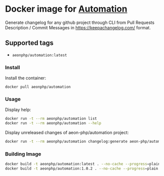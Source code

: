 # Docker image for  [Automation](https://github.com/aeon-php/automation) 

Generate changelog for any github project through CLI from Pull Requests Description / Commit Messages in https://keepachangelog.com/ format.
 
## Supported tags

- `aeonphp/automation:latest` 

### Install

Install the container:

```
docker pull aeonphp/automation
```

### Usage

Display help: 
```bash
docker run -t --rm aeonphp/automation list
docker run -t --rm aeonphp/automation --help
```

Display unreleased changes of aeon-php/automation project:

```bash
docker run -t --rm aeonphp/automation changelog:generate aeon-php/automation 
```

### Building Image

```bash
docker build -t aeonphp/automation:latest . --no-cache --progress=plain --build-arg AEON_AUTOMATION_VERSION=^1.0
docker build -t aeonphp/automation:1.0.2 . --no-cache --progress=plain --build-arg AEON_AUTOMATION_VERSION=1.0.2
```
